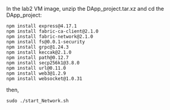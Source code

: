 In the lab2 VM image, unzip the DApp_project.tar.xz and cd the DApp_project:

```shell
npm install express@4.17.1
npm install fabric-ca-client@2.1.0
npm install fabric-network@2.1.0
npm install fs@0.0.1-security
npm install grpc@1.24.3
npm install keccak@2.1.0
npm install path@0.12.7
npm install secp256k1@3.8.0
npm install url@0.11.0
npm install web3@1.2.9
npm install websocket@1.0.31
```

then,

```shell
sudo ./start_Network.sh
```

